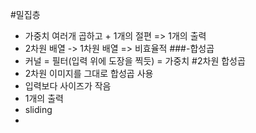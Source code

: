 #밀집층
- 가중치 여러개 곱하고 + 1개의 절편 => 1개의 출력
- 2차원 배열 -> 1차원 배열 => 비효율적
###-합성곱
- 커널 = 필터(입력 위에 도장을 찍듯) = 가중치
#2차원 합성곱
- 2차원 이미지를 그대로 합성곱 사용
- 입력보다 사이즈가 작음
- 1개의 출력
- sliding
- 